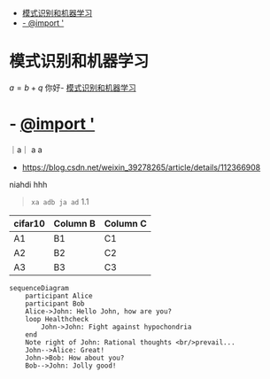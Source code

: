 - [模式识别和机器学习](#模式识别和机器学习)
- [- @import '](#--import-)

# 模式识别和机器学习

$a = b+q$
你好- [模式识别和机器学习](#模式识别和机器学习)

# - [@import '](#import-)

｜a｜
a a

* <https://blog.csdn.net/weixin_39278265/article/details/112366908>


niahdi hhh

> `xa adb ja ad`
1.1
  
cifar10 | Column B | Column C
---------|----------|---------
 A1 | B1 | C1
 A2 | B2 | C2
 A3 | B3 | C3


```mermaid
sequenceDiagram
    participant Alice
    participant Bob
    Alice->John: Hello John, how are you?
    loop Healthcheck
        John->John: Fight against hypochondria
    end
    Note right of John: Rational thoughts <br/>prevail...
    John-->Alice: Great!
    John->Bob: How about you?
    Bob-->John: Jolly good!
```
